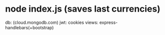 # node index.js (saves last currencies)
db: (cloud.mongodb.com)
jwt: cookies
views: express-handlebars(+bootstrap)
